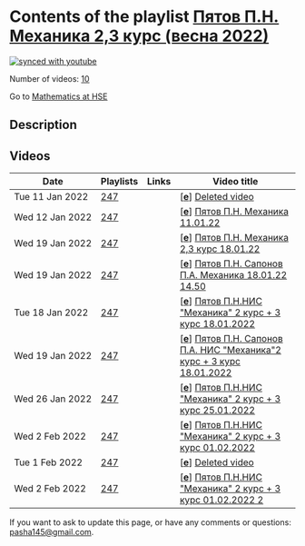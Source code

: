 # Contents of the playlist [Пятов П.Н. Механика 2,3 курс (весна 2022)](https://www.youtube.com/playlist?list=PLq3E5oubNNoBf-V1kHaCfz-283abFNBJq)

[![synced with youtube](https://img.shields.io/github/last-commit/mathphysschool/mathphysschool.github.io/autoupdate1?label=synced%20with%20youtube)](https://github.com/mathphysschool/mathphysschool.github.io/commits/autoupdate1)

Number of videos: [10](#videos)

Go to [Mathematics at HSE](../README.md)

## Description



## Videos

|Date|Playlists|Links|Video title|
|---|---|---|---|
| Tue&nbsp;11&nbsp;Jan&nbsp;2022 | [247](../playlists/247 "Пятов П.Н. Механика 2,3 курс (весна 2022)") |  | [[**e**](https://studio.youtube.com/video/lVDbG6Iszq8/edit "Edit")] [Deleted video](https://www.youtube.com/watch?v=lVDbG6Iszq8&list=PLq3E5oubNNoBf-V1kHaCfz-283abFNBJq "This video is unavailable.") |
| Wed&nbsp;12&nbsp;Jan&nbsp;2022 | [247](../playlists/247 "Пятов П.Н. Механика 2,3 курс (весна 2022)") |  | [[**e**](https://studio.youtube.com/video/vgQnosmTgNE/edit "Edit")] [Пятов П.Н. Механика 11.01.22](https://www.youtube.com/watch?v=vgQnosmTgNE&list=PLq3E5oubNNoBf-V1kHaCfz-283abFNBJq) |
| Wed&nbsp;19&nbsp;Jan&nbsp;2022 | [247](../playlists/247 "Пятов П.Н. Механика 2,3 курс (весна 2022)") |  | [[**e**](https://studio.youtube.com/video/Ak96EH-pAJU/edit "Edit")] [Пятов П.Н. Механика 2,3 курс 18.01.22](https://www.youtube.com/watch?v=Ak96EH-pAJU&list=PLq3E5oubNNoBf-V1kHaCfz-283abFNBJq) |
| Wed&nbsp;19&nbsp;Jan&nbsp;2022 | [247](../playlists/247 "Пятов П.Н. Механика 2,3 курс (весна 2022)") |  | [[**e**](https://studio.youtube.com/video/aIoaq7zBlJQ/edit "Edit")] [Пятов П.Н. Сапонов П.А. Механика 18.01.22 14.50](https://www.youtube.com/watch?v=aIoaq7zBlJQ&list=PLq3E5oubNNoBf-V1kHaCfz-283abFNBJq) |
| Tue&nbsp;18&nbsp;Jan&nbsp;2022 | [247](../playlists/247 "Пятов П.Н. Механика 2,3 курс (весна 2022)") |  | [[**e**](https://studio.youtube.com/video/7mvvcGvM374/edit "Edit")] [Пятов П.Н.НИС &#34;Механика&#34; 2 курс + 3 курс 18.01.2022](https://www.youtube.com/watch?v=7mvvcGvM374&list=PLq3E5oubNNoBf-V1kHaCfz-283abFNBJq) |
| Wed&nbsp;19&nbsp;Jan&nbsp;2022 | [247](../playlists/247 "Пятов П.Н. Механика 2,3 курс (весна 2022)") |  | [[**e**](https://studio.youtube.com/video/xAonP0sDaoE/edit "Edit")] [Пятов П.Н. Сапонов П.А. НИС &#34;Механика&#34;2 курс + 3 курс 18.01.2022](https://www.youtube.com/watch?v=xAonP0sDaoE&list=PLq3E5oubNNoBf-V1kHaCfz-283abFNBJq) |
| Wed&nbsp;26&nbsp;Jan&nbsp;2022 | [247](../playlists/247 "Пятов П.Н. Механика 2,3 курс (весна 2022)") |  | [[**e**](https://studio.youtube.com/video/oGnq0lJZScg/edit "Edit")] [Пятов П.Н.НИС &#34;Механика&#34; 2 курс + 3 курс 25.01.2022](https://www.youtube.com/watch?v=oGnq0lJZScg&list=PLq3E5oubNNoBf-V1kHaCfz-283abFNBJq) |
| Wed&nbsp;2&nbsp;Feb&nbsp;2022 | [247](../playlists/247 "Пятов П.Н. Механика 2,3 курс (весна 2022)") |  | [[**e**](https://studio.youtube.com/video/C_u15unCXMU/edit "Edit")] [Пятов П.Н.НИС &#34;Механика&#34; 2 курс + 3 курс 01.02.2022](https://www.youtube.com/watch?v=C_u15unCXMU&list=PLq3E5oubNNoBf-V1kHaCfz-283abFNBJq) |
| Tue&nbsp;1&nbsp;Feb&nbsp;2022 | [247](../playlists/247 "Пятов П.Н. Механика 2,3 курс (весна 2022)") |  | [[**e**](https://studio.youtube.com/video/qU3Qo0CrveQ/edit "Edit")] [Deleted video](https://www.youtube.com/watch?v=qU3Qo0CrveQ&list=PLq3E5oubNNoBf-V1kHaCfz-283abFNBJq "This video is unavailable.") |
| Wed&nbsp;2&nbsp;Feb&nbsp;2022 | [247](../playlists/247 "Пятов П.Н. Механика 2,3 курс (весна 2022)") |  | [[**e**](https://studio.youtube.com/video/ximzo8_lWnc/edit "Edit")] [Пятов П.Н.НИС &#34;Механика&#34; 2 курс + 3 курс 01.02.2022 2](https://www.youtube.com/watch?v=ximzo8_lWnc&list=PLq3E5oubNNoBf-V1kHaCfz-283abFNBJq) |


 If you want to ask to update this page, or have any comments or questions: <pasha145@gmail.com>.